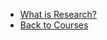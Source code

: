 - [What is Research?](/Courses_in_SUSTech/金融学术/what_is_research.md)
- [Back to Courses](/Courses_in_SUSTech/README.md)